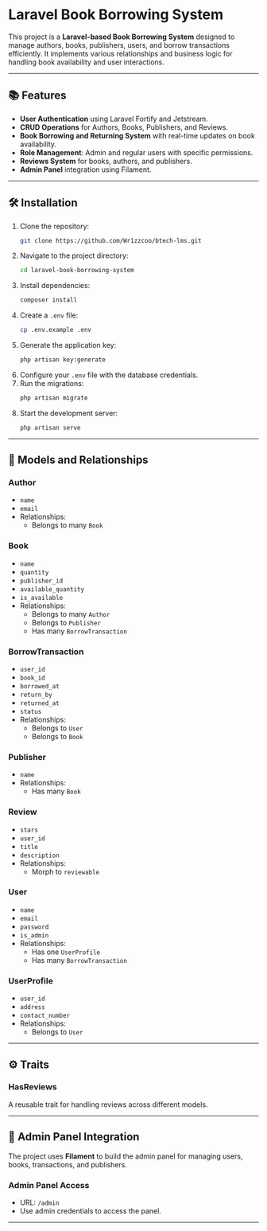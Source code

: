 # Laravel Book Borrowing System

This project is a **Laravel-based Book Borrowing System** designed to manage authors, books, publishers, users, and borrow transactions efficiently. It implements various relationships and business logic for handling book availability and user interactions.

---

## 📚 Features
- **User Authentication** using Laravel Fortify and Jetstream.
- **CRUD Operations** for Authors, Books, Publishers, and Reviews.
- **Book Borrowing and Returning System** with real-time updates on book availability.
- **Role Management**: Admin and regular users with specific permissions.
- **Reviews System** for books, authors, and publishers.
- **Admin Panel** integration using Filament.

---

## 🛠 Installation

1. Clone the repository:
   ```bash
   git clone https://github.com/Wr1zzcoo/btech-lms.git
   ```
2. Navigate to the project directory:
   ```bash
   cd laravel-book-borrowing-system
   ```
3. Install dependencies:
   ```bash
   composer install
   ```
4. Create a `.env` file:
   ```bash
   cp .env.example .env
   ```
5. Generate the application key:
   ```bash
   php artisan key:generate
   ```
6. Configure your `.env` file with the database credentials.
7. Run the migrations:
   ```bash
   php artisan migrate
   ```
8. Start the development server:
   ```bash
   php artisan serve
   ```

---


## 📄 Models and Relationships

### **Author**
- `name`
- `email`
- Relationships:
  - Belongs to many `Book`

### **Book**
- `name`
- `quantity`
- `publisher_id`
- `available_quantity`
- `is_available`
- Relationships:
  - Belongs to many `Author`
  - Belongs to `Publisher`
  - Has many `BorrowTransaction`

### **BorrowTransaction**
- `user_id`
- `book_id`
- `borrowed_at`
- `return_by`
- `returned_at`
- `status`
- Relationships:
  - Belongs to `User`
  - Belongs to `Book`

### **Publisher**
- `name`
- Relationships:
  - Has many `Book`

### **Review**
- `stars`
- `user_id`
- `title`
- `description`
- Relationships:
  - Morph to `reviewable`

### **User**
- `name`
- `email`
- `password`
- `is_admin`
- Relationships:
  - Has one `UserProfile`
  - Has many `BorrowTransaction`

### **UserProfile**
- `user_id`
- `address`
- `contact_number`
- Relationships:
  - Belongs to `User`

---

## ⚙️ Traits

### **HasReviews**
A reusable trait for handling reviews across different models.

---

## 🚀 Admin Panel Integration
The project uses **Filament** to build the admin panel for managing users, books, transactions, and publishers.

### Admin Panel Access
- URL: `/admin`
- Use admin credentials to access the panel.

---
